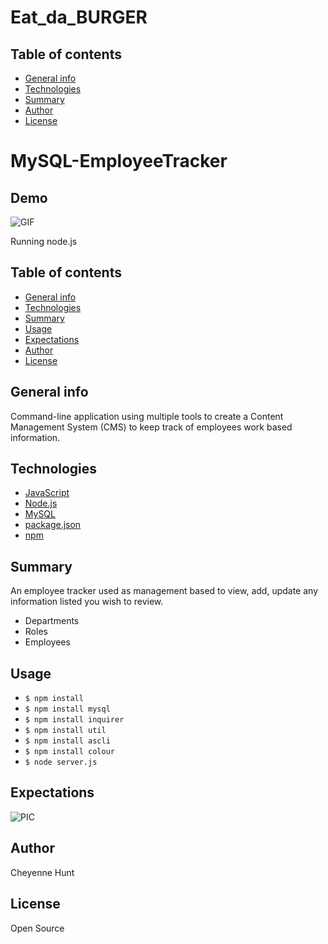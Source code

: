 # Eat_da_BURGER
## Table of contents

- [General info](#general-info)
- [Technologies](#Technologies)
- [Summary](#Summary)
- [Author](#Author)
- [License](#License)


# MySQL-EmployeeTracker

## Demo
![GIF](demo/tracker.gif)


Running node.js

## Table of contents

- [General info](#general-info)
- [Technologies](#Technologies)
- [Summary](#Summary)
- [Usage](#Usage)
- [Expectations](#Expectations)
- [Author](#Author)
- [License](#License)

## General info

Command-line application using multiple tools to create a Content Management System (CMS) to keep track of employees work based information. 

## Technologies

- [JavaScript](https://www.javascript.com/)
- [Node.js](https://nodejs.org/)
- [MySQL](https://www.mysql.com/)
- [package.json](https://docs.npmjs.com/creating-a-package-json-file)
- [npm](https://www.npmjs.com/)
## Summary
An employee tracker used as management based to view, add, update any information listed 
you wish to review.
- Departments
- Roles
- Employees

## Usage
- `$ npm install`
- `$ npm install mysql`
- `$ npm install inquirer`
- `$ npm install util`
- `$ npm install ascli`
- `$ npm install colour`
- `$ node server.js`



## Expectations
![PIC](demo/employee.png)






## Author

Cheyenne Hunt

## License

Open Source